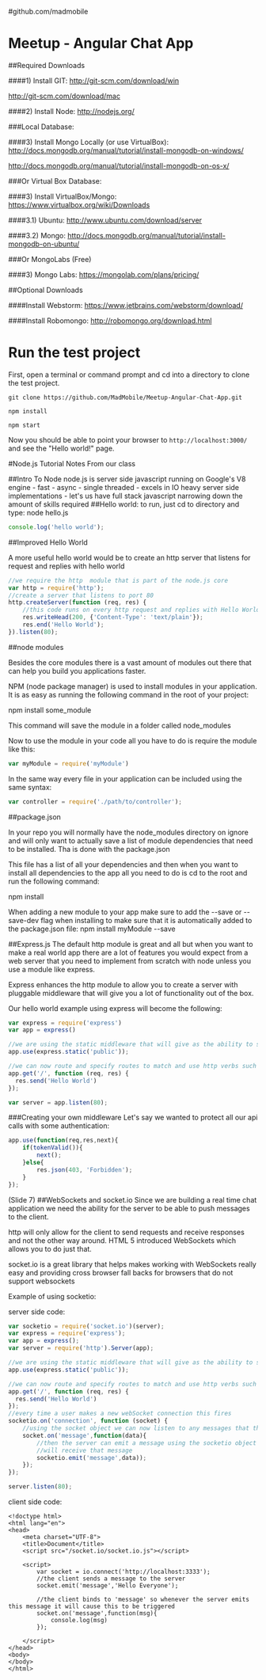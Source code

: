 #github.com/madmobile

Meetup - Angular Chat App
=======================

##Required Downloads

####1) Install GIT:
http://git-scm.com/download/win

http://git-scm.com/download/mac

####2) Install Node:
http://nodejs.org/

###Local Database:

####3) Install Mongo Locally (or use VirtualBox):
http://docs.mongodb.org/manual/tutorial/install-mongodb-on-windows/

http://docs.mongodb.org/manual/tutorial/install-mongodb-on-os-x/

###Or Virtual Box Database:

####3) Install VirtualBox/Mongo:
https://www.virtualbox.org/wiki/Downloads

####3.1) Ubuntu:
http://www.ubuntu.com/download/server

####3.2) Mongo:
http://docs.mongodb.org/manual/tutorial/install-mongodb-on-ubuntu/

###Or MongoLabs (Free)

####3) Mongo Labs:
https://mongolab.com/plans/pricing/



##Optional Downloads

####Install Webstorm:
https://www.jetbrains.com/webstorm/download/

####Install Robomongo:
http://robomongo.org/download.html


# Run the test project

First, open a terminal or command prompt and cd into a directory to clone the test project.

    git clone https://github.com/MadMobile/Meetup-Angular-Chat-App.git

    npm install

    npm start

Now you should be able to point your browser to `http://localhost:3000/` and see the "Hello world!" page.


#Node.js Tutorial Notes From our class

##Intro To Node
node.js is server side javascript running on Google's V8 engine
	- fast
	- async
	- single threaded
	- excels in IO heavy server side implementations
	- let's us have full stack javascript narrowing down the amount of skills required
##Hello world:
to run, just cd to directory and type:
node hello.js

```javascript
console.log('hello world');
```

##Improved Hello World

A more useful hello world would be to create an http server that listens for request and replies with hello world

```javascript
//we require the http  module that is part of the node.js core
var http = require('http');
//create a server that listens to port 80
http.createServer(function (req, res) {
	//this code runs on every http request and replies with Hello World
	res.writeHead(200, {'Content-Type': 'text/plain'});
	res.end('Hello World');
}).listen(80);
```

##node modules

Besides the core modules there is a vast amount of modules out there that can help you build you applications faster.

NPM (node package manager) is used to install modules in your application. It is as easy as running the following command in the root of your project:

npm install some_module

This command will save the module in a folder called node_modules

Now to use the module in your code all you have to do is require the module like this:

```javascript
var myModule = require('myModule')
```

In the same way every file in your application can be included using the same syntax:
```javascript
var controller = require('./path/to/controller');
```

##package.json

In your repo you will normally have the node_modules directory on ignore and will only want to actually save a list of module dependencies that need to be installed. Tha is done with the package.json

This file has a list of all your dependencies and then when you want to install all dependencies to the app all you need to do is cd to the root and run the following command:

npm install

When adding a new module to your app make sure to add the --save or --save-dev flag when installing to make sure that it is automatically added to the package.json file:
npm install myModule --save




##Express.js
The default http module is great and all but when you want to make a real world app there are a lot of features you would expect from a web server that you need to implement from scratch with node unless you use a module like express.

Express enhances the http module to allow you to create a server with pluggable middleware that will give you a lot of functionality out of the box.

Our hello world example using express will become the following:

```javascript
var express = require('express')
var app = express()

//we are using the static middleware that will give as the ability to serve static files inside of the public folder
app.use(express.static('public'));

//we can now route and specify routes to match and use http verbs such as get post put
app.get('/', function (req, res) {
  res.send('Hello World')
});

var server = app.listen(80);
```

###Creating your own middleware
Let's say we wanted to protect all our api calls with some authentication:
```javascript
app.use(function(req,res,next){
	if(tokenValid()){
		next();
	}else{
		res.json(403, 'Forbidden');
	}
});
```

(Slide 7)
##WebSockets and socket.io
Since we are building a real time chat application we need the ability for the server to be able to push messages to the client.

http will only allow for the client to send requests and receive responses and not the other way around. HTML 5 introduced WebSockets which allows you to do just that.

socket.io is a great library that helps makes working with WebSockets really easy and providing cross browser fall backs for browsers that do not support websockets

Example of using socketio:

server side code:

```javascript
var socketio = require('socket.io')(server);
var express = require('express');
var app = express();
var server = require('http').Server(app);

//we are using the static middleware that will give as the ability to serve static files inside of the public folder
app.use(express.static('public'));

//we can now route and specify routes to match and use http verbs such as get post put
app.get('/', function (req, res) {
  res.send('Hello World')
});
//every time a user makes a new webSocket connection this fires
socketio.on('connection', function (socket) {
	//using the socket object we can now listen to any messages that the client sends
	socket.on('message',function(data){
		//then the server can emit a message using the socketio object and all clients that are listening for that event
		//will receive that message
		socketio.emit('message',data));
	});
});

server.listen(80);
```


client side code:

```
<!doctype html>
<html lang="en">
<head>
	<meta charset="UTF-8">
	<title>Document</title>
	<script src="/socket.io/socket.io.js"></script>

	<script>
		var socket = io.connect('http://localhost:3333');
		//the client sends a message to the server
		socket.emit('message','Hello Everyone');

		//the client binds to 'message' so whenever the server emits this message it will cause this to be triggered
		socket.on('message',function(msg){
			console.log(msg)
		});

	</script>
</head>
<body>
</body>
</html>
```
